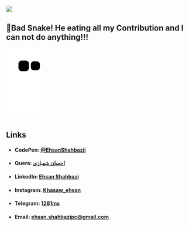 
![](https://komarev.com/ghpvc/?username=EhsanShahbazii&color=brightgreen&label=PROFILE+VIEWS)
## :snake:Bad Snake! He eating all my Contribution and I can not do anything!!!
![snake gif](https://github.com/EhsanShahbazii/EhsanShahbazii/blob/output/github-contribution-grid-snake.svg)

## Links
- #### CodePen: [@EhsanShahbazii](https://codepen.io/ehsanshahbazii)
- #### Quera: [احسان شهبازی](https://quera.org/profile/Ehsan_Shahbazi)
- #### LinkedIn: [Ehsan Shahbazi](https://www.linkedin.com/in/ehsan-shahbazi-848206225)
- #### Instagram: [Khasaw_ehsan](https://www.instagram.com/khasaw_ehsan)
- #### Telegram: [1281ms](https://t.me/Shahbazi_Ehsan)
- #### Email: [ehsan.shahbazipc@gmail.com](ehsan.shahbazipc@gmail.com)

